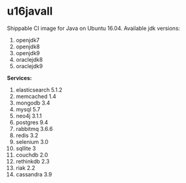 u16javall
===============

Shippable CI image for Java on Ubuntu 16.04. Available jdk versions:

1. openjdk7
2. openjdk8
3. openjdk9
4. oraclejdk8
5. oraclejdk9

**Services:**

1. elasticsearch 5.1.2
2. memcached 1.4
3. mongodb 3.4
4. mysql 5.7
5. neo4j 3.1.1
6. postgres 9.4
7. rabbitmq 3.6.6
8. redis 3.2
9. selenium 3.0
10. sqllite 3
11. couchdb 2.0
12. rethinkdb 2.3
13. riak 2.2
14. cassandra 3.9